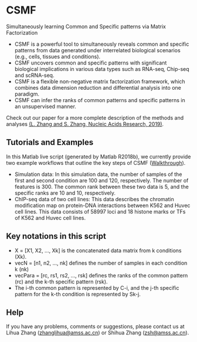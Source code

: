 # CSMF
Simultaneously learning Common and Specific patterns via Matrix Factorization
- CSMF is a powerful tool to simultaneously reveals common and specific patterns from data generated under interrelated biological scenarios (e.g., cells, tissues and conditions). 
- CSMF uncovers common and specific patterns with significant biological implications in various data types such as RNA-seq, Chip-seq and scRNA-seq. 
- CSMF is a flexible non-negative matrix factorization framework, which combines data dimension reduction and differential analysis into one paradigm. 
- CSMF can infer the ranks of common patterns and specific patterns in an unsupervised manner. 

Check out our paper for a more complete description of the methods and analyses [(L. Zhang and S. Zhang, Nucleic Acids Research, 2019)](https://academic.oup.com/nar/advance-article/doi/10.1093/nar/gkz488/5512984). 

## Tutorials and Examples
In this Matlab live script (generated by Matlab R2018b), we currently provide two example workflows that outline the key steps of CSMF ([Walkthrough](https://github.com/amsszlh/CSMF/blob/master/Examples/CSMF_tutorials.pdf)). 

- Simulation data: In this simulation data, the number of samples of the first and second condition are 100 and 120, respectively. The number of features is 300. The common rank between these two data is 5, and the specific ranks are 10 and 10, respectively. 
- ChIP-seq data of two cell lines: This data describes the chromatin modification map on protein-DNA interactions between K562 and Huvec cell lines. This data consists of 58997 loci and 18 histone marks or TFs of K562 and Huvec cell lines.

## Key notations in this script
- X = [X1, X2, ..., Xk] is the concatenated data matrix from k conditions (Xk). 
- vecN = [n1, n2, ..., nk] defines the number of samples in each condition k (nk)
- vecPara = [rc, rs1, rs2, ..., rsk] defines the ranks of the common pattern (rc) and the k-th specific pattern (rsk).  
- The i-th common pattern is represented by C-i, and the j-th specific pattern for the k-th condition is represented by Sk-j.


## Help
If you have any problems, comments or suggestions, please contact us at Lihua Zhang (zhanglihua@amss.ac.cn) or Shihua Zhang (zsh@amss.ac.cn).
